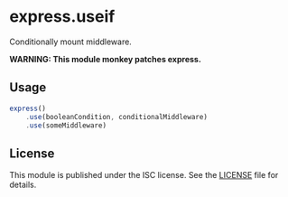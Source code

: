 # express.useif

Conditionally mount middleware.

**WARNING: This module monkey patches express.**

## Usage

```js
express()
    .use(booleanCondition, conditionalMiddleware)
    .use(someMiddleware)
```

## License

This module is published under the ISC license. See the [LICENSE](LICENSE)
file for details.

